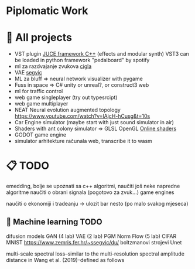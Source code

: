 # Piplomatic Work

# 🚧 All projects

- VST plugin [JUCE framework C++](https://juce.com/download/) (effects and modular synth)
    VST3 can be loaded in python framework "pedalboard" by spotify
- ml za razdvajanje zvukova [cigla](https://github.com/ciglenecki/lumen-audio)
- VAE [segvic](https://www.zemris.fer.hr/~ssegvic/project/pubs/babic23bs.pdf)
- ML za bluff => neural network visualizer with pygame
- Fuss in space => C# unity or unreal?, or construct3 web
- ml for traffic control
- web game singleplayer (try out typesrcipt)
- web game multiplayer
- NEAT Neural evolution augmented topology https://www.youtube.com/watch?v=lAjcH-hCusg&t=10s
- Car Engine simulator (maybe start with just sound simulator in air)
- Shaders with ant colony simulator => GLSL OpenGL [Online shaders](https://thebookofshaders.com/)
- GODOT game engine
- simulator arhitekture računala web, transcribe it to wasm


# 📋 TODO

emedding, bolje se upoznati sa c++
algoritmi, naučiti još neke napredne algoritme
naučiti o obrani signala (pogotovo za zvuk...)
game engines

naučiti o ekonomiji i tradeanju -> ulozit bar nesto (po malo svakog mjeseca)

## 🤖 Machine learning TODO

difusion models
GAN (4 lab)
VAE (2 lab)
PGM
Norm Flow (5 lab)
CIFAR
MNIST
https://www.zemris.fer.hr/~ssegvic/du/
boltzmanovi strojevi
Unet

multi-scale spectral loss–similar to the multi-resolution spectral amplitude distance
in Wang et al. (2019)–defined as follows